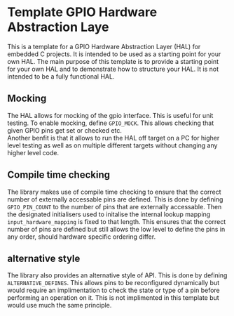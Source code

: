# Template GPIO Hardware Abstraction Laye

This is a template for a GPIO Hardware Abstraction Layer (HAL) for embedded C projects. It is intended to be used as a starting point for your own HAL. The main purpose of this template is to provide a starting point for your own HAL and to demonstrate how to structure your HAL. It is not intended to be a fully functional HAL.

## Mocking

The HAL allows for mocking of the gpio interface. This is useful for unit testing. To enable mocking, define `GPIO_MOCK`.
This allows checking that given GPIO pins get set or checked etc.  
Another benfit is that it allows to run the HAL off target on a PC for higher level testing as well as on multiple different targets without
changing any higher level code.

## Compile time checking

The library makes use of compile time checking to ensure that the correct number of externally accessable pins are defined. This is done by defining `GPIO_PIN_COUNT` to the number of pins that are externally accessable. Then the designated initialisers used to initalise the internal lookup mapping `input_hardware_mapping` is fixed to that length. This ensures that the correct number of pins are defined but still allows the low level to define the pins in any order, should hardware specific ordering differ.

## alternative style

The library also provides an alternative style of API. This is done by defining `ALTERNATIVE_DEFINES`. This allows pins to be reconfigured dynamically but
would require an implimentation to check the state or type of a pin before performing an operation on it. This is not implimented in this template but would
use much the same principle.